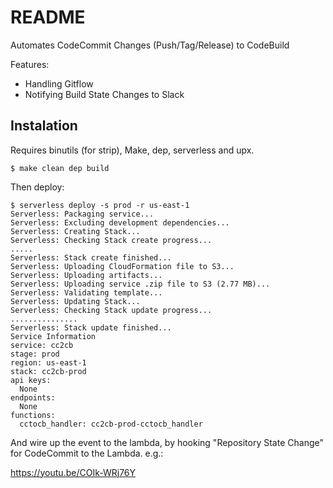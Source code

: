 # README

Automates CodeCommit Changes (Push/Tag/Release) to CodeBuild

Features:
  * Handling Gitflow
  * Notifying Build State Changes to Slack

## Instalation

Requires binutils (for strip), Make, dep, serverless and upx.

```
$ make clean dep build
```

Then deploy:

```
$ serverless deploy -s prod -r us-east-1
Serverless: Packaging service...
Serverless: Excluding development dependencies...
Serverless: Creating Stack...
Serverless: Checking Stack create progress...
.....
Serverless: Stack create finished...
Serverless: Uploading CloudFormation file to S3...
Serverless: Uploading artifacts...
Serverless: Uploading service .zip file to S3 (2.77 MB)...
Serverless: Validating template...
Serverless: Updating Stack...
Serverless: Checking Stack update progress...
...............
Serverless: Stack update finished...
Service Information
service: cc2cb
stage: prod
region: us-east-1
stack: cc2cb-prod
api keys:
  None
endpoints:
  None
functions:
  cctocb_handler: cc2cb-prod-cctocb_handler
```

And wire up the event to the lambda, by hooking "Repository State Change" for CodeCommit to the Lambda. e.g.:

https://youtu.be/COIk-WRj76Y

